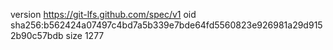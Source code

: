 version https://git-lfs.github.com/spec/v1
oid sha256:b562424a07497c4bd7a5b339e7bde64fd5560823e926981a29d9152b90c57bdb
size 1277
